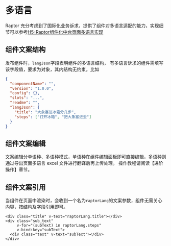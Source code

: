 # 多语言
Raptor 充分考虑到了国际化业务诉求，提供了组件对多语言适配的能力，实现细节可以参考[H5-Raptor组件化中台页面多语言实现](https://juejin.cn/editor/drafts?v=2)

## 组件文案结构
发布组件时，`langJson`字段表明组件的多语言结构，
有多语言诉求的组件需填写该字段值，要求为对象，其内结构无约束。比如
```json
{
  "componentName": "",
  "version": "1.0.0",
  "config": {},
  "slots": "...",
  "readme": "",
  "langJson": {
    "title": "大象塞进冰箱分几步",
    "steps": ["打开冰箱", "把大象塞进去"]
  }
}
```
## 组件文案编辑
文案编辑分单语种、多语种模式，单语种在组件编辑面板即可直接编辑，多语种则通过导出页面多语言 excel 文件进行翻译后再上传处理。
操作教程请阅读【进阶操作】章节。

## 组件文案引用
当组件在页面中渲染时，会收到一个名为`raptorLang`的文案参数，组件无需关心内容，按结构及字段引用即可。
```vue
<div class="title" v-text="raptorLang.title"></div>
<div class="sub_text"
     v-for="(subText) in raptorLang.steps"
     v-bind:key="subText">
  <div class="text" v-text="subText"></div>
</div>
```
